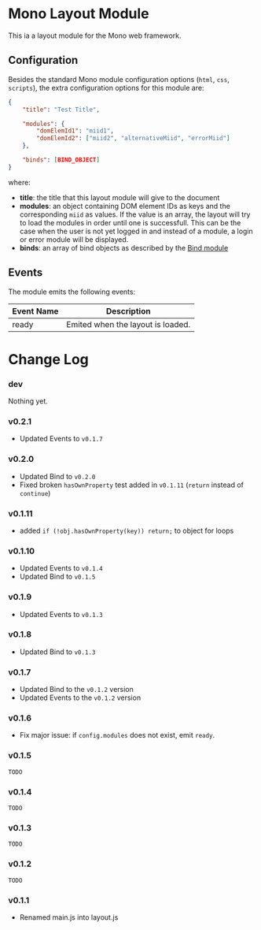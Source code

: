 Mono Layout Module
==================

This ia a layout module for the Mono web framework.

Configuration
-------------

Besides the standard Mono module configuration options (`html`, `css`, `scripts`), the extra configuration options for this module are:

```json
{
    "title": "Test Title",

    "modules": {
        "domElemId1": "miid1",
        "domElemId2": ["miid2", "alternativeMiid", "errorMiid"]
    },

    "binds": [BIND_OBJECT]
}
```

where:

  * **title**: the title that this layout module will give to the document
  * **modules**: an object containing DOM element IDs as keys and the corresponding `miid` as values. If the value is an array, the layout will try to load the modules in order until one is successfull. This can be the case when the user is not yet logged in and instead of a module, a login or error module will be displayed.
  * **binds**: an array of bind objects as described by the [Bind module](https://github.com/jillix/bind)

Events
------

The module emits the following events:

<table>
   <thead>
     <tr>
       <th>
         <div>Event Name</div>
       </th>
       <th>
         <div>Description</div>
       </th>
     </tr>
   </thead>
   <tbody>
     <tr>
       <td>ready</td>
       <td>Emited when the layout is loaded.</td>
     </tr>
   </tbody>
 </table>

# Change Log

### dev
Nothing yet.

### v0.2.1
 - Updated Events to `v0.1.7`

### v0.2.0
 - Updated Bind to `v0.2.0`
 - Fixed broken `hasOwnProperty` test added in `v0.1.11` (`return` instead of `continue`)

### v0.1.11
 - added `if (!obj.hasOwnProperty(key)) return;` to object for loops

### v0.1.10
 - Updated Events to `v0.1.4`
 - Updated Bind to `v0.1.5`

### v0.1.9
 - Updated Events to `v0.1.3`

### v0.1.8
 - Updated Bind to `v0.1.3`

### v0.1.7
 - Updated Bind to the `v0.1.2` version
 - Updated Events to the `v0.1.2` version

### v0.1.6
 - Fix major issue: if `config.modules` does not exist, emit `ready`.

### v0.1.5
    TODO

### v0.1.4
    TODO

### v0.1.3
    TODO

### v0.1.2
    TODO

### v0.1.1
  - Renamed main.js into layout.js
